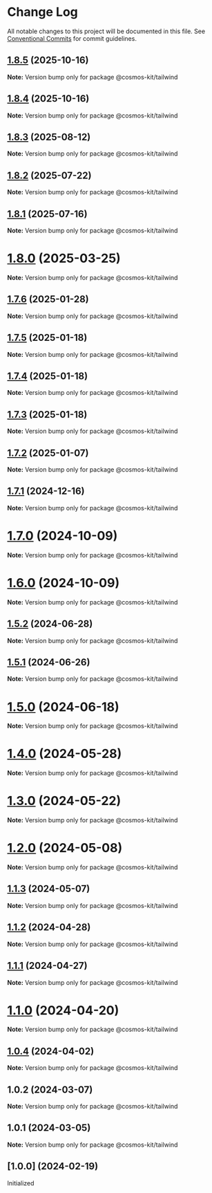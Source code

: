 # Change Log

All notable changes to this project will be documented in this file.
See [Conventional Commits](https://conventionalcommits.org) for commit guidelines.

## [1.8.5](https://github.com/hyperweb-io/cosmos-kit/compare/@cosmos-kit/tailwind@1.8.4...@cosmos-kit/tailwind@1.8.5) (2025-10-16)

**Note:** Version bump only for package @cosmos-kit/tailwind





## [1.8.4](https://github.com/hyperweb-io/cosmos-kit/compare/@cosmos-kit/tailwind@1.8.3...@cosmos-kit/tailwind@1.8.4) (2025-10-16)

**Note:** Version bump only for package @cosmos-kit/tailwind





## [1.8.3](https://github.com/hyperweb-io/cosmos-kit/compare/@cosmos-kit/tailwind@1.8.2...@cosmos-kit/tailwind@1.8.3) (2025-08-12)

**Note:** Version bump only for package @cosmos-kit/tailwind





## [1.8.2](https://github.com/hyperweb-io/cosmos-kit/compare/@cosmos-kit/tailwind@1.8.1...@cosmos-kit/tailwind@1.8.2) (2025-07-22)

**Note:** Version bump only for package @cosmos-kit/tailwind





## [1.8.1](https://github.com/hyperweb-io/cosmos-kit/compare/@cosmos-kit/tailwind@1.8.0...@cosmos-kit/tailwind@1.8.1) (2025-07-16)

**Note:** Version bump only for package @cosmos-kit/tailwind





# [1.8.0](https://github.com/hyperweb-io/cosmos-kit/compare/@cosmos-kit/tailwind@1.7.6...@cosmos-kit/tailwind@1.8.0) (2025-03-25)

**Note:** Version bump only for package @cosmos-kit/tailwind

## [1.7.6](https://github.com/hyperweb-io/cosmos-kit/compare/@cosmos-kit/tailwind@1.7.5...@cosmos-kit/tailwind@1.7.6) (2025-01-28)

**Note:** Version bump only for package @cosmos-kit/tailwind

## [1.7.5](https://github.com/hyperweb-io/cosmos-kit/compare/@cosmos-kit/tailwind@1.7.4...@cosmos-kit/tailwind@1.7.5) (2025-01-18)

**Note:** Version bump only for package @cosmos-kit/tailwind

## [1.7.4](https://github.com/hyperweb-io/cosmos-kit/compare/@cosmos-kit/tailwind@1.7.3...@cosmos-kit/tailwind@1.7.4) (2025-01-18)

**Note:** Version bump only for package @cosmos-kit/tailwind

## [1.7.3](https://github.com/hyperweb-io/cosmos-kit/compare/@cosmos-kit/tailwind@1.7.2...@cosmos-kit/tailwind@1.7.3) (2025-01-18)

**Note:** Version bump only for package @cosmos-kit/tailwind

## [1.7.2](https://github.com/hyperweb-io/cosmos-kit/compare/@cosmos-kit/tailwind@1.7.1...@cosmos-kit/tailwind@1.7.2) (2025-01-07)

**Note:** Version bump only for package @cosmos-kit/tailwind

## [1.7.1](https://github.com/hyperweb-io/cosmos-kit/compare/@cosmos-kit/tailwind@1.7.0...@cosmos-kit/tailwind@1.7.1) (2024-12-16)

**Note:** Version bump only for package @cosmos-kit/tailwind

# [1.7.0](https://github.com/hyperweb-io/cosmos-kit/compare/@cosmos-kit/tailwind@1.6.0...@cosmos-kit/tailwind@1.7.0) (2024-10-09)

**Note:** Version bump only for package @cosmos-kit/tailwind

# [1.6.0](https://github.com/hyperweb-io/cosmos-kit/compare/@cosmos-kit/tailwind@1.5.2...@cosmos-kit/tailwind@1.6.0) (2024-10-09)

**Note:** Version bump only for package @cosmos-kit/tailwind

## [1.5.2](https://github.com/hyperweb-io/cosmos-kit/compare/@cosmos-kit/tailwind@1.5.1...@cosmos-kit/tailwind@1.5.2) (2024-06-28)

**Note:** Version bump only for package @cosmos-kit/tailwind

## [1.5.1](https://github.com/hyperweb-io/cosmos-kit/compare/@cosmos-kit/tailwind@1.5.0...@cosmos-kit/tailwind@1.5.1) (2024-06-26)

**Note:** Version bump only for package @cosmos-kit/tailwind

# [1.5.0](https://github.com/hyperweb-io/cosmos-kit/compare/@cosmos-kit/tailwind@1.4.0...@cosmos-kit/tailwind@1.5.0) (2024-06-18)

**Note:** Version bump only for package @cosmos-kit/tailwind

# [1.4.0](https://github.com/hyperweb-io/cosmos-kit/compare/@cosmos-kit/tailwind@1.3.0...@cosmos-kit/tailwind@1.4.0) (2024-05-28)

**Note:** Version bump only for package @cosmos-kit/tailwind

# [1.3.0](https://github.com/hyperweb-io/cosmos-kit/compare/@cosmos-kit/tailwind@1.2.0...@cosmos-kit/tailwind@1.3.0) (2024-05-22)

**Note:** Version bump only for package @cosmos-kit/tailwind

# [1.2.0](https://github.com/hyperweb-io/cosmos-kit/compare/@cosmos-kit/tailwind@1.1.3...@cosmos-kit/tailwind@1.2.0) (2024-05-08)

**Note:** Version bump only for package @cosmos-kit/tailwind

## [1.1.3](https://github.com/hyperweb-io/cosmos-kit/compare/@cosmos-kit/tailwind@1.1.2...@cosmos-kit/tailwind@1.1.3) (2024-05-07)

**Note:** Version bump only for package @cosmos-kit/tailwind

## [1.1.2](https://github.com/hyperweb-io/cosmos-kit/compare/@cosmos-kit/tailwind@1.1.1...@cosmos-kit/tailwind@1.1.2) (2024-04-28)

**Note:** Version bump only for package @cosmos-kit/tailwind

## [1.1.1](https://github.com/hyperweb-io/cosmos-kit/compare/@cosmos-kit/tailwind@1.1.0...@cosmos-kit/tailwind@1.1.1) (2024-04-27)

**Note:** Version bump only for package @cosmos-kit/tailwind

# [1.1.0](https://github.com/hyperweb-io/cosmos-kit/compare/@cosmos-kit/tailwind@1.0.4...@cosmos-kit/tailwind@1.1.0) (2024-04-20)

**Note:** Version bump only for package @cosmos-kit/tailwind

## [1.0.4](https://github.com/hyperweb-io/cosmos-kit/compare/@cosmos-kit/tailwind@1.0.2...@cosmos-kit/tailwind@1.0.4) (2024-04-02)

**Note:** Version bump only for package @cosmos-kit/tailwind

## 1.0.2 (2024-03-07)

**Note:** Version bump only for package @cosmos-kit/tailwind

## 1.0.1 (2024-03-05)

**Note:** Version bump only for package @cosmos-kit/tailwind

## [1.0.0] (2024-02-19)

Initialized
